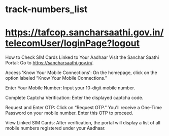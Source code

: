 # track-numbers_list
# https://tafcop.sancharsaathi.gov.in/telecomUser/loginPage?logout

How to Check SIM Cards Linked to Your Aadhaar
Visit the Sanchar Saathi Portal: Go to https://sancharsaathi.gov.in/.

Access 'Know Your Mobile Connections': On the homepage, click on the option labeled “Know Your Mobile Connections.”

Enter Your Mobile Number: Input your 10-digit mobile number.

Complete Captcha Verification: Enter the displayed captcha code.

Request and Enter OTP: Click on “Request OTP.” You'll receive a One-Time Password on your mobile number. Enter this OTP to proceed.

View Linked SIM Cards: After verification, the portal will display a list of all mobile numbers registered under your Aadhaar.
